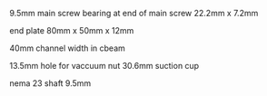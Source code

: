9.5mm main screw
bearing at end of main screw
    22.2mm x 7.2mm

end plate 80mm x 50mm x 12mm

40mm channel width in cbeam

13.5mm hole for vaccuum nut
    30.6mm suction cup



nema 23 shaft 9.5mm